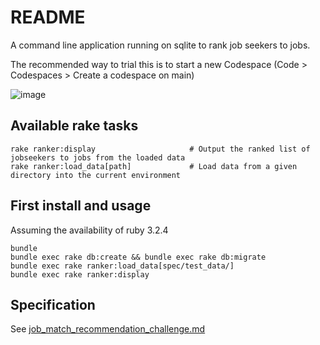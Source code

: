 # README

A command line application running on sqlite to rank job seekers to jobs.

The recommended way to trial this is to start a new Codespace (Code > Codespaces > Create a codespace on main)

![image](https://github.com/user-attachments/assets/8d330aa2-c645-4adc-8363-574e11883d55)

## Available rake tasks

    rake ranker:display                     # Output the ranked list of jobseekers to jobs from the loaded data
    rake ranker:load_data[path]             # Load data from a given directory into the current environment

## First install and usage

Assuming the availability of ruby 3.2.4

    bundle
    bundle exec rake db:create && bundle exec rake db:migrate
    bundle exec rake ranker:load_data[spec/test_data/]
    bundle exec rake ranker:display


## Specification

See [job_match_recommendation_challenge.md](job_match_recommendation_challenge.md)
